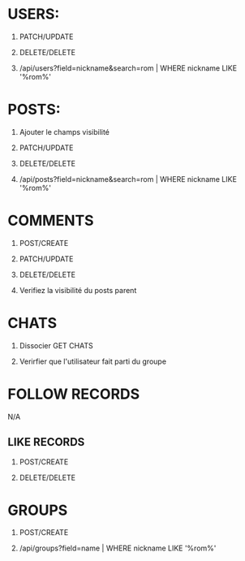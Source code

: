 # USERS:

1. PATCH/UPDATE

1. DELETE/DELETE

1. /api/users?field=nickname&search=rom | WHERE nickname LIKE '%rom%'

# POSTS:

1. Ajouter le champs visibilité

1. PATCH/UPDATE

1. DELETE/DELETE

1. /api/posts?field=nickname&search=rom | WHERE nickname LIKE '%rom%'

# COMMENTS

1. POST/CREATE

1. PATCH/UPDATE

1. DELETE/DELETE

1. Verifiez la visibilité du posts parent

# CHATS

1. Dissocier GET CHATS

1. Verirfier que l'utilisateur fait parti du groupe

# FOLLOW RECORDS

N/A

## LIKE RECORDS

1. POST/CREATE

2. DELETE/DELETE

# GROUPS

1. POST/CREATE

1. /api/groups?field=name | WHERE nickname LIKE '%rom%'
